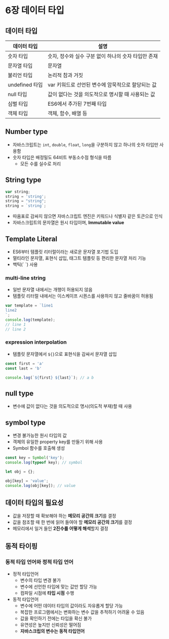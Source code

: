# 6장 데이터 타입

## 데이터 타입

| 데이터 타입       | 설명                             |
|--------------|--------------------------------|
| 숫자 타입        | 숫자, 정수와 실수 구분 없이 하나의 숫자 타입만 존재 |
| 문자열 타입       | 문자열                            |
| 불리언 타입       | 논리적 참과 거짓                      |
| undefined 타입 | var 키워드로 선언된 변수에 암묵적으로 할당되는 값  |
| null 타입      | 값이 없다는 것을 의도적으로 명시할 때 사용되는 값   |
| 심벌 타입        | ES6에서 추가된 7번째 타입               |
| 객체 타입        | 객체, 함수, 배열 등                   |

## Number type 
- 자바스크립트는 `int`, `double`, `float`, `long`을 구분하지 않고 하나의 숫자 타입만 사용함
- 숫자 타입은 배정밀도 64비트 부동소수점 형식을 따름
  - 모든 수를 실수로 처리
  
## String type
```javascript
var string;
string = 'string';
string = "string";
string = `string`;
```
- 따옴표로 감싸지 않으면 자바스크립트 엔진은 키워드나 식별자 같은 토큰으로 인식
- 자바스크립트의 문자열은 원시 타입이며, **Immutable value** 

## Template Literal
- ES6부터 템플릿 리터럴이라는 새로운 문자열 포기법 도입
- 멀티라인 문자열, 표현식 삽입, 태그트 템플릿 등 편리한 문자열 처리 기능
- 백틱(\` \`) 사용


### multi-line string
- 일반 문자열 내에서는 개행이 허용되지 않음
- 템플릿 리터럴 내에서는 이스케이프 시퀀스를 사용하지 않고 줄바꿈이 허용됨
```javascript
var template = `line1
line2
`;
console.log(template);
// line 1 
// line 2
```

### expression interpolation
- 템플릿 문자열에서 `${}`으로 표현식을 감싸서 문자열 삽입
```javascript
const first = 'a'
const last = 'b'

console.log(`${first} ${last}`); // a b
```

## null type
- 변수에 값이 없다는 것을 의도적으로 명시(의도적 부재)할 때 사용

## symbol type
- 변경 불가능한 원시 타입의 값
- 객체의 유일한 property key를 만들기 위해 사용
- Symbol 함수를 호출해 생성
```ts
const key = Symbol('key');
console.log(typeof key); // symbol

let obj = {};

obj[key] = 'value';
console.log(obj[key]); // value
```

## 데이터 타입의 필요성
- 값을 저장할 때 확보해야 하는 **메모리 공간의 크기**를 결정
- 값을 참조할 때 한 번에 읽어 들여야 할 **메모리 공간의 크기**를 결정
- 메모리에서 일거 들인 **2진수를 어떻게 해석**할지 결정

## 동적 타이핑
### 동적 타입 언어와 정적 타입 언어
- 정적 타입언어
  - 변수의 타입 변경 불가
  - 변수에 선언한 타입에 맞는 값만 할당 가능
  - 컴파일 시점에 **타입 시점** 수행
- 동적 타입언어
  - 변수에 어떤 데이터 타입의 값이라도 자유롭게 할당 가능
  - 복잡한 프로그램에서는 변화하는 변수 값을 추적하기 어려울 수 있음
  - 값을 확인하기 전에는 타입을 확신 불가
  - 유연성은 높지만 신뢰성은 떨어짐
  - **자바스크립의 변수는 동적 타입언어** 
  